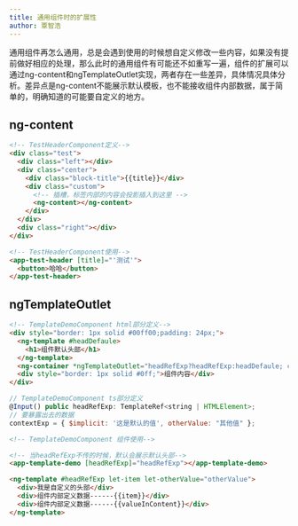 ```yaml
---
title: 通用组件时的扩展性
author: 覃智浩
---
```


通用组件再怎么通用，总是会遇到使用的时候想自定义修改一些内容，如果没有提前做好相应的处理，那么此时的通用组件有可能还不如重写一遍，组件的扩展可以通过ng-content和ngTemplateOutlet实现，两者存在一些差异，具体情况具体分析。差异点是ng-content不能展示默认模板，也不能接收组件内部数据，属于简单的，明确知道的可能要自定义的地方。

## ng-content

```html
<!-- TestHeaderComponent定义-->
<div class="test">
  <div class="left"></div>
  <div class="center">
    <div class="block-title">{{title}}</div>
    <div class="custom">
      <!-- 插槽，标签内部的内容会投影插入到这里 -->
      <ng-content></ng-content>
    </div>
  </div>
  <div class="right"></div>
</div>
```

```html
<!-- TestHeaderComponent使用-->
<app-test-header [title]="'测试'">
  <button>哈哈</button>
</app-test-header>
```

## ngTemplateOutlet

```html
<!-- TemplateDemoComponent html部分定义-->
<div style="border: 1px solid #00ff00;padding: 24px;">
  <ng-template #headDefaule>
    <h1>组件默认头部</h1>
  </ng-template>
  <ng-container *ngTemplateOutlet="headRefExp?headRefExp:headDefaule; context: contextExp"></ng-container>
  <div style="border: 1px solid #0ff;">组件内容</div>
</div>
```

```javascript
// TemplateDemoComponent ts部分定义
@Input() public headRefExp: TemplateRef<string | HTMLElement>;
// 要暴露出去的数据
contextExp = { $implicit: '这是默认的值', otherValue: "其他值" };
```

```html
<!-- TemplateDemoComponent 组件使用-->

<!-- 当headRefExp不传的时候，默认会展示默认头部-->
<app-template-demo [headRefExp]="headRefExp"></app-template-demo>

<ng-template #headRefExp let-item let-otherValue="otherValue">
  <div>我是自定义的头部</div>
  <div>组件内部定义数据------{{item}}</div>
  <div>组件内部定义数据------{{valueInContent}}</div>
</ng-template>
```

